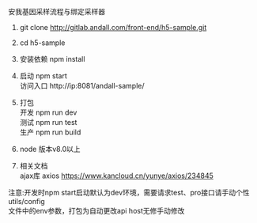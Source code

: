 安我基因采样流程与绑定采样器
1. git clone http://gitlab.andall.com/front-end/h5-sample.git

2. cd h5-sample  

3. 安装依赖 npm install  

4. 启动 npm start  
访问入口 http://ip:8081/andall-sample/

5. 打包  
开发 npm run dev  
测试 npm run test  
生产 npm run build 



6.  node 版本v8.0以上  

7.  相关文档  
ajax库 axios  https://www.kancloud.cn/yunye/axios/234845  

注意:开发时npm start启动默认为dev环境，需要请求test、pro接口请手动个性utils/config  
文件中的env参数，打包为自动更改api host无修手动修改

